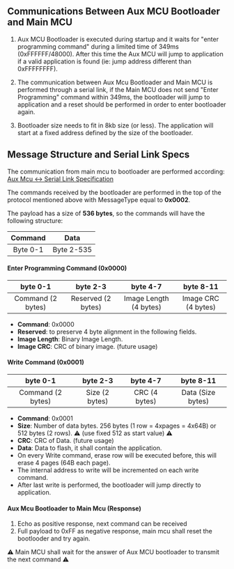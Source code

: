 ## Communications Between Aux MCU Bootloader and Main MCU
1. Aux MCU Bootloader is executed during startup and it waits for "enter programming command" during a limited time of 349ms (0xFFFFFF/48000). After this time the Aux MCU will jump to application if a valid application is found (ie: jump address different than 0xFFFFFFFF).
 
2. The communication between Aux Mcu Bootloader and Main MCU is performed through a serial link, if the Main MCU does not send "Enter Programming" command within 349ms, the bootloader will jump to application and a reset should be performed in order to enter bootloader again.

3. Bootloader size needs to fit in 8kb size (or less). The application will start at a fixed address defined by the size of the bootloader.
  
## Message Structure and Serial Link Specs 
The communication from main mcu to bootloader are performed according:
[Aux Mcu <-> Serial Link Specification](aux_main_mcu_protocol.md)

The commands received by the bootloader are performed in the top of the protocol mentioned above with MessageType equal to __0x0002__.

The payload has a size of __536 bytes__, so the commands will have the following structure:

| Command | Data |
|:-:|:-:|
| Byte 0-1 | Byte 2-535 |

#### Enter Programming Command (0x0000)
| byte 0-1 | byte 2-3 | byte 4-7 | byte 8-11 |
|:-:|:-:|:-:|:-:|
| Command (2 bytes) | Reserved (2 bytes) | Image Length (4 bytes) | Image CRC (4 bytes) |

- __Command__: 0x0000
- __Reserved__: to preserve 4 byte alignment in the following fields.
- __Image Length__: Binary Image Length.
- __Image CRC__: CRC of binary image. (future usage)

#### Write Command (0x0001)
| byte 0-1 | byte 2-3 | byte 4-7 | byte 8-11 | 
|:-:|:-:|:-:|:-:|
| Command (2 bytes) | Size (2 bytes) | CRC (4 bytes) | Data (Size bytes) |

- __Command__: 0x0001
- __Size__: Number of data bytes. 256 bytes (1 row = 4xpages = 4x64B) or 512 bytes (2 rows). :warning: (use fixed 512 as start value) :warning:
- __CRC__: CRC of Data. (future usage)
- __Data__: Data to flash, it shall contain the application.
- On every Write command, erase row will be executed before, this will erase 4 pages (64B each page).
- The internal address to write will be incremented on each write command.
- After last write is performed, the bootloader will jump directly to application.

#### Aux Mcu Bootloader to Main Mcu (Response)
1. Echo as positive response, next command can be received
2. Full payload to 0xFF as negative response, main mcu shall reset the bootlooder and try again.

:warning: Main MCU shall wait for the answer of Aux MCU bootloader to transmit the next command :warning: